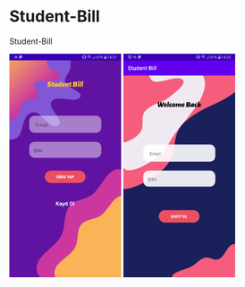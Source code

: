 # Student-Bill
 Student-Bill
 

 

 <img width="auto" height="400" src="https://github.com/mahmut-salih-cicek/Student-Bill/blob/main/Screenshot_20220418-142158.png?raw=true"/>
 
  <img width="auto" height="400" src="https://github.com/mahmut-salih-cicek/Student-Bill/blob/main/Screenshot_20220418-142206.png?raw=true"/>
 
